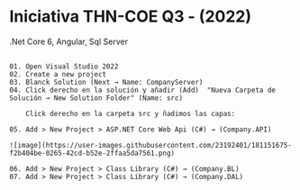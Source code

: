 # Iniciativa THN-COE Q3 - (2022)
.Net Core 6, Angular, Sql Server

## 

```
01. Open Visual Studio 2022
02. Create a new project
03. Blanck Solution (Next → Name: CompanyServer)
04. Click derecho en la solución y añadir (Add)  "Nueva Carpeta de Solución → New Solution Folder" (Name: src)

    Click derecho en la carpeta src y ñadimos las capas:

05. Add > New Project > ASP.NET Core Web Api (C#) → (Company.API)

![image](https://user-images.githubusercontent.com/23192401/181151675-f2b404be-0265-42cd-b52e-2ffaa5da7561.png)

06. Add > New Project > Class Library (C#) → (Company.BL)
07. Add > New Project > Class Library (C#) → (Company.DAL)



```

##

```

```

##

```

```
##

```

```
##

```

```
##

```

```
